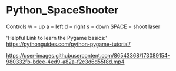 # Python_SpaceShooter
Controls
w = up 
a = left 
d = right 
s = down 
SPACE = shoot laser 

'Helpful Link to learn the Pygame basics:' https://pythonguides.com/python-pygame-tutorial/

https://user-images.githubusercontent.com/86543368/173089154-980332fb-bdee-4ed9-a82a-f2c3d6d55f8d.mp4

